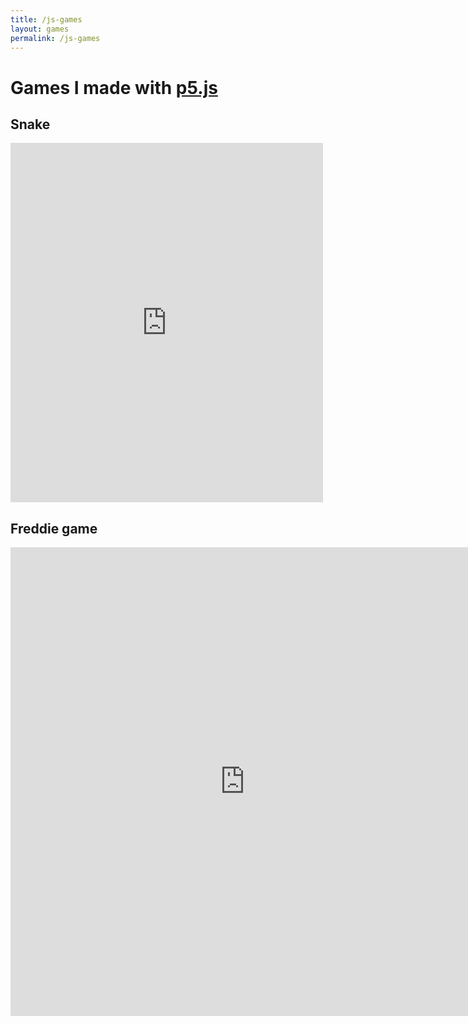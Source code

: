 ```yaml
---
title: /js-games
layout: games
permalink: /js-games
---
```


# Games I made with <a href="https://p5js.org/" target="_blank" rel="noopener noreferrer">p5.js</a>

## Snake

<iframe src="https://editor.p5js.org/Plotkine/present/wt0UfN_ce" width="500px" height="575px" frameBorder="0" title="snake"></iframe>

## Freddie game

<iframe src="https://editor.p5js.org/Plotkine/present/_6t0LDFnp" width="750px" height="750px" frameBorder="0" title="freddieGame"></iframe>

<!-- disable scrolling with arrows -->
<script> 
  var el_up = document.getElementById("GFG_UP"); 
  var el_down = document.getElementById("GFG_DOWN"); 
  el_up.innerHTML = "Click on the button to disable" 
                  + " scrolling through arrow keys."; 
          
  function gfg_Run() { 
    window.addEventListener("keydown", function(e) { 
      if([32, 37, 38, 39, 40].indexOf(e.keyCode) > -1){ 
        e.preventDefault(); 
      } 
    }, false); 
              
    el_down.innerHTML = "Scrolling from arrow keys is disabled."; 
  }
  gfg_Run();          
</script>
